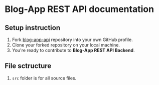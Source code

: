 # Blog-App **REST API** documentation

## Setup instruction

1. Fork [blog-app-api](https://github.com/barsbold-coding/blog-app-api) repository into your own GitHub profile.
2. Clone your forked repository on your local machine.
3. You're ready to contribute to **Blog-App REST API Backend**.

## File sctructure

1. `src` folder is for all source files.
